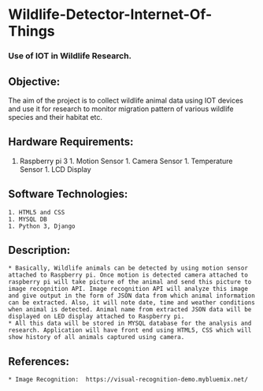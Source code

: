# Wildlife-Detector-Internet-Of-Things
### Use of IOT in Wildlife Research.

## Objective: 
   The aim of the project is to collect wildlife animal data using IOT devices and use it for research to monitor migration pattern of various wildlife species and their habitat etc.

## Hardware Requirements:
  1. Raspberry pi 3
	1. Motion Sensor
	1. Camera Sensor
	1. Temperature Sensor
	1. LCD Display

## Software Technologies:
	1. HTML5 and CSS
	1. MYSQL DB
	1. Python 3, Django

## Description:
	* Basically, Wildlife animals can be detected by using motion sensor attached to Raspberry pi. Once motion is detected camera attached to raspberry pi will take picture of the animal and send this picture to image recognition API. Image recognition API will analyze this image and give output in the form of JSON data from which animal information can be extracted. Also, it will note date, time and weather conditions when animal is detected. Animal name from extracted JSON data will be displayed on LED display attached to Raspberry pi.
	* All this data will be stored in MYSQL database for the analysis and research. Application will have front end using HTML5, CSS which will show history of all animals captured using camera.

## References:

	* Image Recognition:  https://visual-recognition-demo.mybluemix.net/



